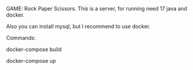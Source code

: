 GAME: Rock Paper Scissors.
This is a server, for running need 17 java and docker. 

Also you can install mysql, but I recommend to use docker.

Commands:

docker-compose build

docker-compose up
